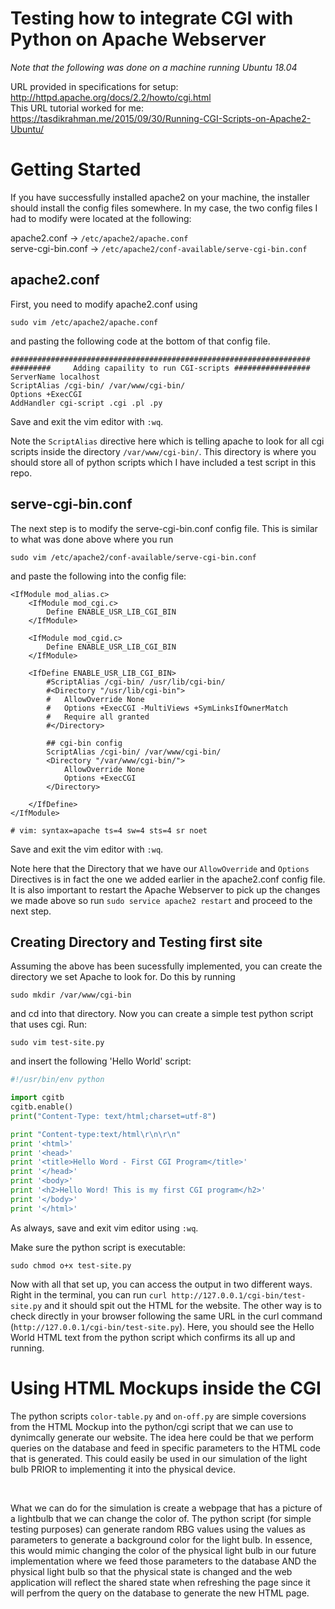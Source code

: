 # Testing how to integrate CGI with Python on Apache Webserver

*Note that the following was done on a machine running Ubuntu 18.04*

URL provided in specifications for setup: http://httpd.apache.org/docs/2.2/howto/cgi.html <br/>
This URL tutorial worked for me: https://tasdikrahman.me/2015/09/30/Running-CGI-Scripts-on-Apache2-Ubuntu/


# Getting Started

If you have successfully installed apache2 on your machine, the installer should install the config files somewhere. In my case, the two config files I had to modify were located at the following: 

apache2.conf -> ```/etc/apache2/apache.conf```<br/>
serve-cgi-bin.conf -> ```/etc/apache2/conf-available/serve-cgi-bin.conf```<br/>


<h2> apache2.conf </h2>
First, you need to modify apache2.conf using 

```
sudo vim /etc/apache2/apache.conf
```

and pasting the following code at the bottom of that config file.


```
###################################################################
#########     Adding capaility to run CGI-scripts #################
ServerName localhost
ScriptAlias /cgi-bin/ /var/www/cgi-bin/
Options +ExecCGI
AddHandler cgi-script .cgi .pl .py
```
Save and exit the vim editor with `:wq`.

Note the `ScriptAlias` directive here which is telling apache to look for all cgi scripts inside the directory `/var/www/cgi-bin/`. This directory is where you should store all of python scripts which I have included a test script in this repo.


<h2> serve-cgi-bin.conf </h2>
The next step is to modify the serve-cgi-bin.conf config file. This is similar to what was done above where you run 

```
sudo vim /etc/apache2/conf-available/serve-cgi-bin.conf
```

and paste the following into the config file:

```
<IfModule mod_alias.c>
	<IfModule mod_cgi.c>
		Define ENABLE_USR_LIB_CGI_BIN
	</IfModule>

	<IfModule mod_cgid.c>
		Define ENABLE_USR_LIB_CGI_BIN
	</IfModule>

	<IfDefine ENABLE_USR_LIB_CGI_BIN>
		#ScriptAlias /cgi-bin/ /usr/lib/cgi-bin/
		#<Directory "/usr/lib/cgi-bin">
		#	AllowOverride None
		#	Options +ExecCGI -MultiViews +SymLinksIfOwnerMatch
		#	Require all granted
		#</Directory>

		## cgi-bin config
		ScriptAlias /cgi-bin/ /var/www/cgi-bin/
	    <Directory "/var/www/cgi-bin/">
	        AllowOverride None
	        Options +ExecCGI 
	    </Directory>

	</IfDefine>
</IfModule>

# vim: syntax=apache ts=4 sw=4 sts=4 sr noet
```
Save and exit the vim editor with `:wq`.


Note here that the Directory that we have our `AllowOverride` and `Options` Directives is in fact the one we added earlier in the apache2.conf config file. It is also important to restart the Apache Webserver to pick up the changes we made above so run `sudo service apache2 restart` and proceed to the next step.


<h2> Creating Directory and Testing first site </h2>
Assuming the above has been sucessfully implemented, you can create the directory we set Apache to look for. Do this by running 

```
sudo mkdir /var/www/cgi-bin
```

and cd into that directory. Now you can create a simple test python script that uses cgi. Run:

```
sudo vim test-site.py 
```

and insert the following 'Hello World' script:


```python
#!/usr/bin/env python

import cgitb
cgitb.enable()    
print("Content-Type: text/html;charset=utf-8")

print "Content-type:text/html\r\n\r\n"
print '<html>'
print '<head>'
print '<title>Hello Word - First CGI Program</title>'
print '</head>'
print '<body>'
print '<h2>Hello Word! This is my first CGI program</h2>'
print '</body>'
print '</html>'
```
As always, save and exit vim editor using `:wq`. 

Make sure the python script is executable:

```
sudo chmod o+x test-site.py
```

Now with all that set up, you can access the output in two different ways. Right in the terminal, you can run `curl http://127.0.0.1/cgi-bin/test-site.py` and it should spit out the HTML for the website. The other way is to check directly in your browser following the same URL in the curl command (`http://127.0.0.1/cgi-bin/test-site.py`). Here, you should see the Hello World HTML text from the python script which confirms its all up and running.


# Using HTML Mockups inside the CGI

The python scripts `color-table.py` and `on-off.py` are simple coversions from the HTML Mockup into the python/cgi script that we can use to dynimcally generate our website. The idea here could be that we perform queries on the database and feed in specific parameters to the HTML code that is generated. This could easily be used in our simulation of the light bulb PRIOR to implementing it into the physical device. 

<br/>

What we can do for the simulation is create a webpage that has a picture of a lightbulb that we can change the color of. The python script (for simple testing purposes) can generate random RBG values using the values as parameters to generate a background color for the light bulb. In essence, this would mimic changing the color of the physical light bulb in our future implementation where we feed those parameters to the database AND the physical light bulb so that the physical state is changed and the web application will reflect the shared state when refreshing the page since it will perfrom the query on the database to generate the new HTML page.



